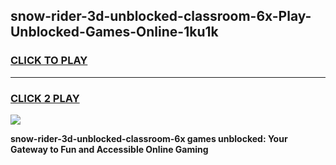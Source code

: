 
## snow-rider-3d-unblocked-classroom-6x-Play-Unblocked-Games-Online-1ku1k
<h3>
<a href="https://premium76.site?title=snow-rider-3d-unblocked-classroom-6x&ref=25A">CLICK TO PLAY</a></h3>
<hr>

<h3>
<a href="https://premium76.site?title=snow-rider-3d-unblocked-classroom-6x&ref=25A">CLICK 2 PLAY</a>
  
</h3>

<a href="https://premium76.site?title=snow-rider-3d-unblocked-classroom-6x&ref=25A"><img src="https://clearcache.store/games.png"></a>


**snow-rider-3d-unblocked-classroom-6x games unblocked: Your Gateway to Fun and Accessible Online Gaming**
